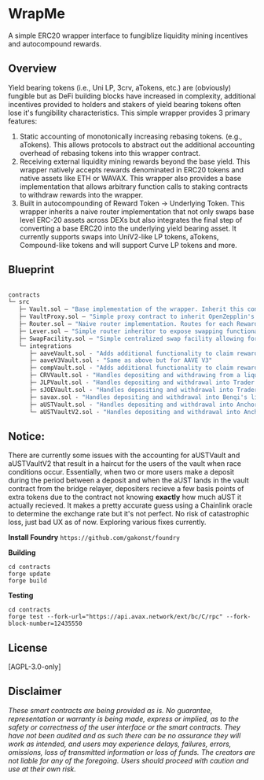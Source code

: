 # WrapMe 

A simple ERC20 wrapper interface to fungiblize liquidity mining incentives and autocompound rewards.

## Overview

Yield bearing tokens (i.e., Uni LP, 3crv, aTokens, etc.) are (obviously) fungible but as DeFi building blocks have increased in complexity, additional incentives provided to holders and stakers of yield bearing tokens often lose it's fungibility characteristics. This simple wrapper provides 3 primary features:

1) Static accounting of monotonically increasing rebasing tokens. (e.g., aTokens). This allows protocols to abstract out the additional accounting overhead of rebasing tokens into this wrapper contract.
2) Receiving external liquidity mining rewards beyond the base yield. This wrapper natively accepts rewards denominated in ERC20 tokens and native assets like ETH or WAVAX. This wrapper also provides a base implementation that allows arbitrary function calls to staking contracts to withdraw rewards into the wrapper.
3) Built in autocompounding of Reward Token -> Underlying Token. This wrapper inherits a naive router implementation that not only swaps base level ERC-20 assets across DEXs but also integrates the final step of converting a base ERC20 into the underlying yield bearing asset. It currently supports swaps into UniV2-like LP tokens, aTokens, Compound-like tokens and will support Curve LP tokens and more.

## Blueprint

```ml

contracts
└─ src
   ├─ Vault.sol — "Base implementation of the wrapper. Inherit this contract to implement custom integrations for calling rewards"
   ├─ VaultProxy.sol — "Simple proxy contract to inherit OpenZepplin's transparent upgradeable proxy"
   ├─ Router.sol — "Naive router implementation. Routes for each Reward Token -> Underlying need to be hardcoded upon deployment"
   ├─ Lever.sol — "Simple router inheritor to expose swapping functionality"
   ├─ SwapFacility.sol — "Simple centralized swap facility allowing for constant exchange rate swaps from aUST to UST"
   └─ integrations
      ├─ aaveVault.sol - "Adds additional functionality to claim rewards from AAVE Incentive controller. Also takes a cut from underlying yield"
      ├─ aaveV3Vault.sol - "Same as above but for AAVE V3"
      ├─ compVault.sol - "Adds additional functionality to claim rewards from Comptroller. Also takes a cut from underlying yield"
      ├─ CRVVault.sol - "Handles depositing and withdrawing from a liquidity gauge for CRV LP tokens"
      ├─ JLPVault.sol - "Handles depositing and withdrawal into Trader Joe MasterChef strategies"
      ├─ sJOEVault.sol - "Handles depositing and withdrawal into Trader Joe sJOE staking"
      ├─ savax.sol - "Handles depositing and withdrawal into Benqi's liquid AVAX staking"
      ├─ aUSTVault.sol - "Handles depositing and withdrawal into Anchor's UST strategy. This implementation allows for atomic deposits and withdrawals denominated in UST by making use of SwapFacility contract to do atomic aUST to UST swaps"
      └─ aUSTVaultV2.sol - "Handles depositing and withdrawal into Anchor's UST strategy. This implementation accepts deposits denominated in UST and withdrawals denominated in aUST. This means withdrawals are no longer limited by the liquidity in SwapFacility"

```

## Notice:
There are currently some issues with the accounting for aUSTVault and aUSTVaultV2 that result in a haircut for the users of the vault when race conditions occur. Essentially, when two or more users make a deposit during the period between a deposit and when the aUST lands in the vault contract from the bridge relayer, depositers recieve a few basis points of extra tokens due to the contract not knowing **exactly** how much aUST it actually recieved. It makes a pretty accurate guess using a Chainlink oracle to determine the exchange rate but it's not perfect. No risk of catastrophic loss, just bad UX as of now. Exploring various fixes currently.

**Install Foundry**
```https://github.com/gakonst/foundry```


**Building**
```
cd contracts
forge update
forge build
```

**Testing**
```
cd contracts
forge test --fork-url="https://api.avax.network/ext/bc/C/rpc" --fork-block-number=12435550
```

## License

[AGPL-3.0-only]

## Disclaimer

_These smart contracts are being provided as is. No guarantee, representation or warranty is being made, express or implied, as to the safety or correctness of the user interface or the smart contracts. They have not been audited and as such there can be no assurance they will work as intended, and users may experience delays, failures, errors, omissions, loss of transmitted information or loss of funds. The creators are not liable for any of the foregoing. Users should proceed with caution and use at their own risk._
